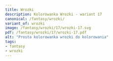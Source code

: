 ```yaml
---
title: Wrozki
description: Kolorowanka Wrozki - wariant 17
canonical: /fantasy/wrozki/
variant_of: wrozki
image: /fantasy/wrozki/17/wrozki-17.svg
pdf: /fantasy/wrozki/17/wrozki-17.pdf
alt: "Prosta kolorowanka wrozki do kolorowania"
tags:
- fantasy
- wrozki
---
```

